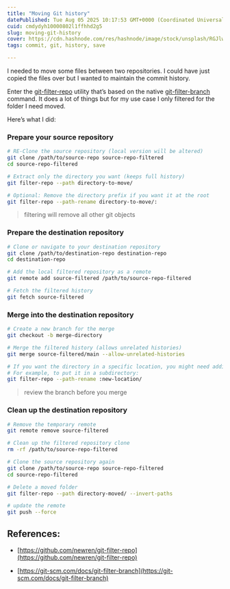 ```yaml
---
title: "Moving Git history"
datePublished: Tue Aug 05 2025 10:17:53 GMT+0000 (Coordinated Universal Time)
cuid: cmdydyh10000802l1ffhhd2g5
slug: moving-git-history
cover: https://cdn.hashnode.com/res/hashnode/image/stock/unsplash/RGJlwpeAIBg/upload/51e30e07e0355def915031d3c6a48c10.jpeg
tags: commit, git, history, save

---
```


I needed to move some files between two repositories. I could have just copied the files over but I wanted to maintain the commit history.

Enter the [git-filter-repo](https://github.com/newren/git-filter-repo) utility that’s based on the native [git-filter-branch](https://git-scm.com/docs/git-filter-branch) command. It does a lot of things but for my use case I only filtered for the folder I need moved.

Here’s what I did:

### Prepare your source repository

```bash
# RE-Clone the source repository (local version will be altered)
git clone /path/to/source-repo source-repo-filtered 
cd source-repo-filtered 

# Extract only the directory you want (keeps full history)
git filter-repo --path directory-to-move/

# Optional: Remove the directory prefix if you want it at the root
git filter-repo --path-rename directory-to-move/:
```

> filtering will remove all other git objects

### Prepare the destination repository

```bash
# Clone or navigate to your destination repository
git clone /path/to/destination-repo destination-repo
cd destination-repo

# Add the local filtered repository as a remote
git remote add source-filtered /path/to/source-repo-filtered

# Fetch the filtered history
git fetch source-filtered
```

### Merge into the destination repository

```bash
# Create a new branch for the merge
git checkout -b merge-directory

# Merge the filtered history (allows unrelated histories)
git merge source-filtered/main --allow-unrelated-histories

# If you want the directory in a specific location, you might need additional renaming
# For example, to put it in a subdirectory:
git filter-repo --path-rename :new-location/
```

> review the branch before you merge

### Clean up the destination repository

```bash
# Remove the temporary remote
git remote remove source-filtered

# Clean up the filtered repository clone
rm -rf /path/to/source-repo-filtered

# Clone the source repository again
git clone /path/to/source-repo source-repo-filtered 
cd source-repo-filtered 

# Delete a moved folder
git filter-repo --path directory-moved/ --invert-paths

# update the remote
git push --force
```

## References:

* [https://github.com/newren/git-filter-repo](https://github.com/newren/git-filter-repo)
    
* [https://git-scm.com/docs/git-filter-branch](https://git-scm.com/docs/git-filter-branch)